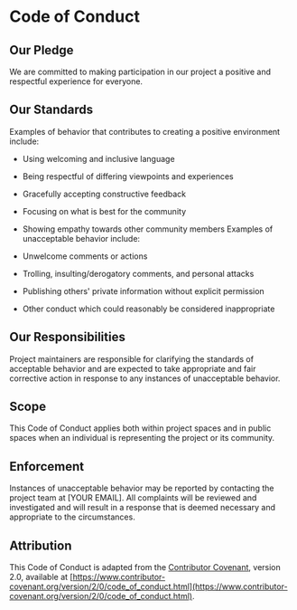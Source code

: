 # Code of Conduct

## Our Pledge
We are committed to making participation in our project a positive and respectful experience for everyone.

## Our Standards
Examples of behavior that contributes to creating a positive environment include:

* Using welcoming and inclusive language
* Being respectful of differing viewpoints and experiences
* Gracefully accepting constructive feedback
* Focusing on what is best for the community
* Showing empathy towards other community members
Examples of unacceptable behavior include:

* Unwelcome comments or actions
* Trolling, insulting/derogatory comments, and personal attacks
* Publishing others' private information without explicit permission
* Other conduct which could reasonably be considered inappropriate

## Our Responsibilities
Project maintainers are responsible for clarifying the standards of acceptable behavior and are expected
to take appropriate and fair corrective action in response to any instances of unacceptable behavior.

## Scope
This Code of Conduct applies both within project spaces and in public spaces when an individual is
representing the project or its community.

## Enforcement
Instances of unacceptable behavior may be reported by contacting the project team at [YOUR EMAIL].
All complaints will be reviewed and investigated and will result in a response that is deemed necessary
and appropriate to the circumstances.

## Attribution
This Code of Conduct is adapted from the [Contributor Covenant](https://www.contributor-covenant.org/),
version 2.0, available at
[https://www.contributor-covenant.org/version/2/0/code_of_conduct.html](https://www.contributor-covenant.org/version/2/0/code_of_conduct.html).

